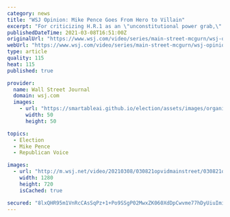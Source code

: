 ```yaml
---
category: news
title: "WSJ Opinion: Mike Pence Goes From Hero to Villain"
excerpt: "For criticizing H.R.1 as an \"unconstitutional power grab,\" Mike Pence is accused of spreading Donald Trump’s ‘big lie.’ Images: AFP via Getty Image"
publishedDateTime: 2021-03-08T16:51:00Z
originalUrl: "https://www.wsj.com/video/series/main-street-mcgurn/wsj-opinion-mike-pence-goes-from-hero-to-villain/6291AD56-4420-4EBE-9AF9-E3D9B88DBE00"
webUrl: "https://www.wsj.com/video/series/main-street-mcgurn/wsj-opinion-mike-pence-goes-from-hero-to-villain/6291AD56-4420-4EBE-9AF9-E3D9B88DBE00"
type: article
quality: 115
heat: 115
published: true

provider:
  name: Wall Street Journal
  domain: wsj.com
  images:
    - url: "https://smartableai.github.io/election/assets/images/organizations/wsj.com-50x50.jpg"
      width: 50
      height: 50

topics:
  - Election
  - Mike Pence
  - Republican Voice

images:
  - url: "http://m.wsj.net/video/20210308/030821opvidmainstreet/030821opvidmainstreet_1280x720.jpg"
    width: 1280
    height: 720
    isCached: true

secured: "8lxQHR95m1VnRcCAsSqPz+1+Po9SSgP02MwxZK060XdDpCwvme77hDyUiuImi1XlhElZLQv+8+sZvhD+uLJrV6YS9x9FthUPraE1eDsF2tvzNiL9dWXqZiXz30V6atmgMyHSE2Diurv0sizV5EnZKlMDuw1Lc5lPT9ax5tT0Fz5CcUELZNIHVV8Ubjb9nuqh0w4MVm9s6VX31sPQVaPnpO3qe5In38KoAnit44H5bnBQJ/qCsg2YNJFu5ULWymhYsnrg4BectfONcmtPgnMsEmUNOfabUa5oimlgSJbCBuhoVeNkGTt75AiFz9K0Mktcy2gDpTRkuEAnOweuFiL3a/3Vjx2FYWXJW1LZi7DJIH8=;BSrRJKEW3OoWMFAm2f/xAg=="
---
```


